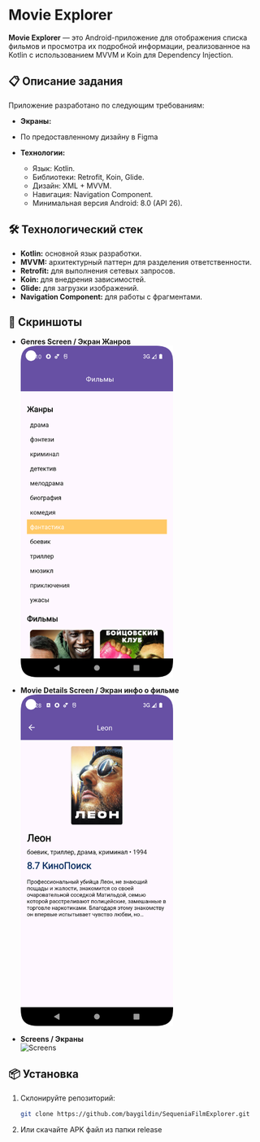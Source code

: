 # Movie Explorer

**Movie Explorer** — это Android-приложение для отображения списка фильмов и просмотра их подробной информации, реализованное на Kotlin с использованием MVVM и Koin для Dependency Injection.

## 📋 Описание задания

Приложение разработано по следующим требованиям:

- **Экраны:**
- По предоставленному дизайну в Figma

- **Технологии:**
    - Язык: Kotlin.
    - Библиотеки: Retrofit, Koin, Glide.
    - Дизайн: XML + MVVM.
    - Навигация: Navigation Component.
    - Минимальная версия Android: 8.0 (API 26).

## 🛠️ Технологический стек
- **Kotlin:** основной язык разработки.
- **MVVM:** архитектурный паттерн для разделения ответственности.
- **Retrofit:** для выполнения сетевых запросов.
- **Koin:** для внедрения зависимостей.
- **Glide:** для загрузки изображений.
- **Navigation Component:** для работы с фрагментами.

## 📱 Скриншоты

- **Genres Screen / Экран Жанров**  
  <img src="assets/genres.png" alt="Genres Screen" width="300"/>

- **Movie Details Screen / Экран инфо о фильме**  
  <img src="assets/Details.png" alt="Movie Details Screen" width="300"/>

- **Screens / Экраны**  
  <img src="assets/Screens.gif" alt="Screens" width="300"/>

## 📦 Установка

1. Склонируйте репозиторий:
   ```bash
   git clone https://github.com/baygildin/SequeniaFilmExplorer.git

2. Или скачайте APK файл из папки release
